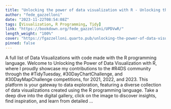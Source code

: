 ```yaml
---
title: "Unlocking the power of data visualization with R - Unlocking the Power of Data Visualization with R"
author: "fede_gazzelloni"
date: "2023-11-22T08:54:08Z"
tags: [Visualization, R Programming, Tidy]
link: "https://bookdown.org/fede_gazzelloni/UPDVwR/"
length_weight: "100%"
cover: "https://fgazzelloni.quarto.pub/unlocking-the-power-of-data-visualization-with-r/images/UPDVwR-logo-150px.png"
pinned: false
---
```


A full list of Data Visualizations with code made with the R programming language. Welcome to Unlocking the Power of Data Visualization with R, where I proudly showcase my contributions to the #R4DS community through the #TidyTuesday, #30DayChartChallenge, and #30DayMapChallenge competitions, for 2021, 2022, and 2023. This platform is your gateway to data exploration, featuring a diverse collection of data visualizations created using the R programming language. Take a deep dive into the digital gallery, click on the image to discover insights, find inspiration, and learn from detailed ...
